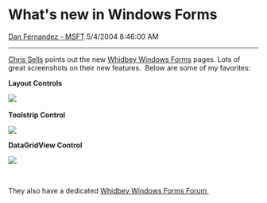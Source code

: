 <div id="page">

# What's new in Windows Forms

[Dan Fernandez -
MSFT](https://social.msdn.microsoft.com/profile/Dan%20Fernandez%20-%20MSFT)
5/4/2004 8:46:00 AM

-----

<div id="content">

[Chris
Sells](http://www.sellsbrothers.com/news/showTopic.aspx?ixTopic=1316)
points out the new [Whidbey Windows
Forms](http://www.windowsforms.net/Default.aspx?tabindex=4&tabid=60)
pages. Lots of great screenshots on their new features.  Below are some
of my favorites:

**Layout
Controls**

[![](http://www.windowsforms.net/images/WhidbeyFeatures/LayoutMerged_Thumbnail.PNG)](http://www.windowsforms.net/WhidbeyFeatures/default.aspx?PageID=2&ItemID=17&Cat=Runtime&tabindex=4) 

**Toolstrip
Control**

[![](http://www.windowsforms.net/images/WhidbeyFeatures/ToolStripRuntimeWriteUp_Thumbnail.PNG)](http://www.windowsforms.net/WhidbeyFeatures/default.aspx?PageID=2&ItemID=14&Cat=Controls&tabindex=4)

**DataGridView
Control**

[![](http://www.windowsforms.net/images/WhidbeyFeatures/DataGridView_Thumbnail.PNG)](http://www.windowsforms.net/WhidbeyFeatures/default.aspx?PageID=2&ItemID=13&Cat=Controls&tabindex=4)

 

They also have a dedicated [Whidbey Windows Forms
Forum ](http://www.windowsforms.net/Forums/ShowForumGroup.aspx?tabIndex=1&tabId=41&ForumGroupID=7)

 

[](http://www.windowsforms.net/Default.aspx?tabindex=4&tabid=60) 

</div>

</div>

